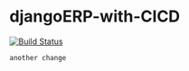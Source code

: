 # djangoERP-with-CICD
[![Build Status](http://ec2-18-209-209-243.compute-1.amazonaws.com:8080/buildStatus/icon?job=DjangoERP-CICD-Pipeline)](http://ec2-18-209-209-243.compute-1.amazonaws.com:8080/job/DjangoERP-CICD-Pipeline/)


```
another change
```